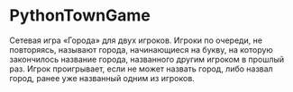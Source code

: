 # PythonTownGame
 Сетевая игра «Города» для двух игроков. Игроки по
очереди, не повторяясь, называют города, начинающиеся на
букву, на которую закончилось название города, названного
другим игроком в прошлый раз. Игрок проигрывает, если не
может назвать город, либо назвал город, ранее уже названный
одним из игроков.
